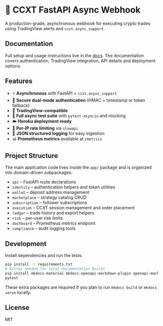 # 🚀 CCXT FastAPI Async Webhook

A production-grade, asynchronous webhook for executing crypto trades using TradingView alerts and `ccxt.async_support`.

## Documentation
Full setup and usage instructions live in the [docs](https://your-username.github.io/ccxt-trading-webhook/). The documentation covers authentication, TradingView integration, API details and deployment options.

## Features
- ⚡ **Asynchronous** with FastAPI + `ccxt.async_support`
- 🔐 **Secure dual-mode authentication** (HMAC + timestamp or token fallback)
- 📡 **TradingView-compatible**
- 🧪 **Full async test suite** with `pytest-asyncio` and mocking
- ☁️ **Heroku deployment ready**
- 🚦 **Per-IP rate limiting** via `slowapi`
- 📑 **JSON structured logging** for easy ingestion
- 📊 **Prometheus metrics** available at `/metrics`

## Project Structure
The main application code lives inside the `app/` package and is organized into
domain-driven subpackages:

- `api` – FastAPI route declarations
- `identity` – authentication helpers and token utilities
- `wallet` – deposit address management
- `marketplace` – strategy catalog CRUD
- `subscription` – follower subscriptions
- `execution` – CCXT session management and order placement
- `ledger` – trade history and export helpers
- `risk` – per-user risk limits
- `dashboard` – Prometheus metrics endpoint
- `compliance` – audit logging tools

## Development
Install dependencies and run the tests:
```bash
pip install -r requirements.txt
# Extras needed for local documentation builds
pip install mkdocs-material mkdocs-openapi-markdown-plugin openapi-markdown
pytest
```

These extra packages are required if you plan to run `mkdocs build` or
`mkdocs serve` locally.

## License
MIT
